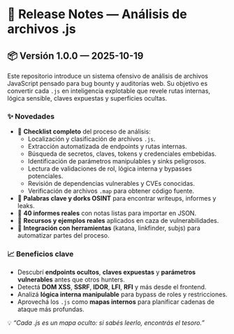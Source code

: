 # 🧪 Release Notes — Análisis de archivos .js

## 📦 Versión 1.0.0 — 2025-10-19

Este repositorio introduce un sistema ofensivo de análisis de archivos JavaScript pensado para bug bounty y auditorías web. Su objetivo es convertir cada `.js` en inteligencia explotable que revele rutas internas, lógica sensible, claves expuestas y superficies ocultas.

### ✨ Novedades
- 🧠 **Checklist completo** del proceso de análisis:
  - Localización y clasificación de archivos `.js`.
  - Extracción automatizada de endpoints y rutas internas.
  - Búsqueda de secretos, claves, tokens y credenciales embebidas.
  - Identificación de parámetros manipulables y sinks peligrosos.
  - Lectura de validaciones de rol, lógica interna y bypasses potenciales.
  - Revisión de dependencias vulnerables y CVEs conocidas.
  - Verificación de archivos `.map` para obtener código fuente.
- 🔎 **Palabras clave y dorks OSINT** para encontrar writeups, informes y leaks.
- 📁 **40 informes reales** con notas listas para importar en JSON.
- 🧪 **Recursos y ejemplos reales** aplicados en caza de vulnerabilidades.
- 🧰 **Integración con herramientas** (katana, linkfinder, subjs) para automatizar partes del proceso.

### 📈 Beneficios clave
- Descubrí **endpoints ocultos**, **claves expuestas** y **parámetros vulnerables** antes que otros hunters.
- Detectá **DOM XSS**, **SSRF**, **IDOR**, **LFI**, **RFI** y más desde el frontend.
- Analizá **lógica interna manipulable** para bypass de roles y restricciones.
- Aprovechá los `.js` como **mapas internos** para planificar cadenas de ataque más profundas.

💡 *“Cada .js es un mapa oculto: si sabés leerlo, encontrás el tesoro.”*
